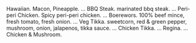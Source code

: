 Hawaiian. Macon, Pineapple. ...
BBQ Steak. marinated bbq steak. ...
Peri-peri Chicken. Spicy peri-peri chicken. ...
Boerewors. 100% beef mince, fresh tomato, fresh onion. ...
Veg Tikka. sweetcorn, red & green pepper, mushroom, onion, jalapenos, tikka sauce. ...
Chicken Tikka. ...
Regina. ...
Chicken & Mushroom.
